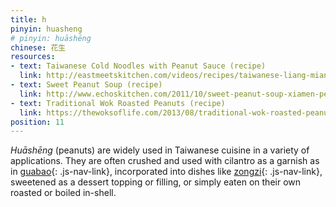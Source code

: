 ```yaml
---
title: h
pinyin: huasheng
# pinyin: huāshēng
chinese: 花生
resources: 
- text: Taiwanese Cold Noodles with Peanut Sauce (recipe)
  link: http://eastmeetskitchen.com/videos/recipes/taiwanese-liang-mian-cold-noodles-with-peanut-sauce/
- text: Sweet Peanut Soup (recipe)
  link: http://www.echoskitchen.com/2011/10/sweet-peanut-soup-xiamen-peanut-soup.html
- text: Traditional Wok Roasted Peanuts (recipe)
  link: https://thewoksoflife.com/2013/08/traditional-wok-roasted-peanuts/
position: 11
---
```


*Huāshēng* (peanuts) are widely used in Taiwanese cuisine in a variety of applications. They are often crushed and used with cilantro as a garnish as in [guabao](#g){: .js-nav-link}, incorporated into dishes like [zongzi](#z){: .js-nav-link}, sweetened as a dessert topping or filling, or simply eaten on their own roasted or boiled in-shell.
